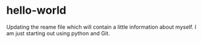 # hello-world
Updating the reame file which will contain a little information about myself.  I am just starting out using python and Git.   
